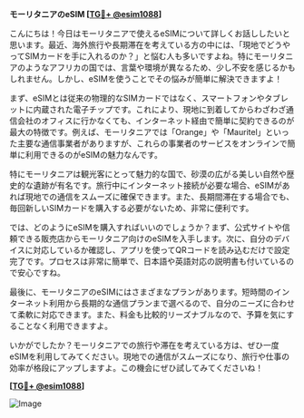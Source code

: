 **モーリタニアのeSIM [[TG💪+ @esim1088](https://t.me/s/esim1088)]**

こんにちは！今日はモーリタニアで使えるeSIMについて詳しくお話ししたいと思います。最近、海外旅行や長期滞在を考えている方の中には、「現地でどうやってSIMカードを手に入れるのか？」と悩む人も多いですよね。特にモーリタニアのようなアフリカの国では、言葉や環境が異なるため、少し不安を感じるかもしれません。しかし、eSIMを使うことでその悩みが簡単に解決できますよ！

まず、eSIMとは従来の物理的なSIMカードではなく、スマートフォンやタブレットに内蔵された電子チップです。これにより、現地に到着してからわざわざ通信会社のオフィスに行かなくても、インターネット経由で簡単に契約できるのが最大の特徴です。例えば、モーリタニアでは「Orange」や「Mauritel」といった主要な通信事業者がありますが、これらの事業者のサービスをオンラインで簡単に利用できるのがeSIMの魅力なんです。

特にモーリタニアは観光客にとって魅力的な国で、砂漠の広がる美しい自然や歴史的な遺跡が有名です。旅行中にインターネット接続が必要な場合、eSIMがあれば現地での通信をスムーズに確保できます。また、長期間滞在する場合でも、毎回新しいSIMカードを購入する必要がないため、非常に便利です。

では、どのようにeSIMを購入すればいいのでしょうか？まず、公式サイトや信頼できる販売店からモーリタニア向けのeSIMを入手します。次に、自分のデバイスに対応しているか確認し、アプリを使ってQRコードを読み込むだけで設定完了です。プロセスは非常に簡単で、日本語や英語対応の説明書も付いているので安心ですね。

最後に、モーリタニアのeSIMにはさまざまなプランがあります。短時間のインターネット利用から長期的な通信プランまで選べるので、自分のニーズに合わせて柔軟に対応できます。また、料金も比較的リーズナブルなので、予算を気にすることなく利用できますよ。

いかがでしたか？モーリタニアでの旅行や滞在を考えている方は、ぜひ一度eSIMを利用してみてください。現地での通信がスムーズになり、旅行や仕事の効率が格段にアップしますよ。この機会にぜひ試してみてくださいね！

**[[TG💪+ @esim1088](https://t.me/s/esim1088)]**

![Image](https://i.postimg.cc/Y0z9fWf4/image.png)